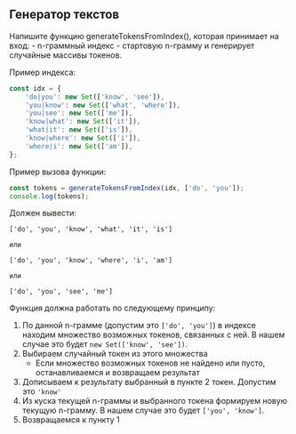 ## Генератор текстов

Напишите функцию generateTokensFromIndex(), которая принимает на вход: - n-граммный индекс - стартовую n-грамму
и генерирует случайные массивы токенов.

Пример индекса:

```js
const idx = {
    'do|you': new Set(['know', 'see']),
    'you|know': new Set(['what', 'where']),
    'you|see': new Set(['me']),
    'know|what': new Set(['it']),
    'what|it': new Set(['is']),
    'know|where': new Set(['i']),
    'where|i': new Set(['am']),
};
```

Пример вызова функции:

```js
const tokens = generateTokensFromIndex(idx, ['do', 'you']);
console.log(tokens);
```

Должен вывести:

```
['do', 'you', 'know', 'what', 'it', 'is']

или

['do', 'you', 'know', 'where', 'i', 'am']

или

['do', 'you', 'see', 'me']
```

Функция должна работать по следующему принципу:

1. По данной n-грамме (допустим это `['do', 'you']`) в индексе находим множество возможных токенов, связанных с ней. В нашем случае это будет `new Set(['know', 'see'])`.
2. Выбираем случайный токен из этого множества
    - Если множество возможных токенов не найдено или пусто, останавливаемся и возвращаем результат
3. Дописываем к результату выбранный в пункте 2 токен. Допустим это `'know'`
4. Из куска текущей n-граммы и выбранного токена формируем новую текущую n-грамму. В нашем случае это будет `['you', 'know']`.
5. Возвращаемся к пункту 1
